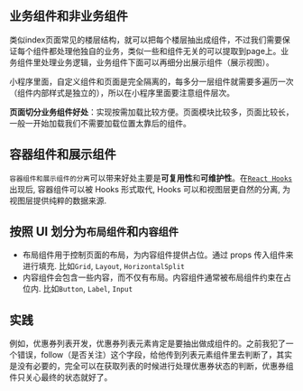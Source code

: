 ## 业务组件和非业务组件

类似index页面常见的楼层结构，就可以把每个楼层抽出成组件，不过我们需要保证每个组件都处理他独自的业务，类似一些和组件无关的可以提取到page上。业务组件里处理业务逻辑，业务组件下面可以再细分出展示组件（展示视图）。

小程序里面，自定义组件和页面是完全隔离的，每多分一层组件就需要多遍历一次（组件内部样式是独立的），所以在小程序里面要注意组件层次。

**页面切分业务组件好处**：实现按需加载比较方便。页面模块比较多，页面比较长，一般一开始加载我们不需要加载位置太靠后的组件。

## 容器组件和展示组件

`容器组件和展示组件的分离`可以带来好处主要是**可复用性**和**可维护性**。在[`React Hooks`](https://reactjs.org/docs/hooks-intro.html)出现后, 容器组件可以被 Hooks 形式取代, Hooks 可以和视图层更自然的分离, 为视图层提供纯粹的数据来源.

## 按照 UI 划分为`布局组件`和`内容组件`

- 布局组件用于控制页面的布局，为内容组件提供占位。通过 props 传入组件来进行填充. 比如`Grid`, `Layout`, `HorizontalSplit`
- 内容组件会包含一些内容，而不仅有布局。内容组件通常被布局组件约束在占位内. 比如`Button`, `Label`, `Input`

## 实践

例如，优惠券列表开发，优惠券列表元素肯定是要抽出做成组件的。之前我犯了一个错误，follow（是否关注）这个字段，给他传到列表元素组件里去判断了，其实是没有必要的，完全可以在获取列表的时候进行处理优惠券状态的判断，优惠券组件只关心最终的状态就好了。

